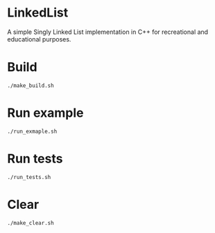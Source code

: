 # LinkedList
A simple Singly Linked List implementation in C++ for recreational and educational purposes.

# Build
```
./make_build.sh 
```

# Run example
```
./run_exmaple.sh
```

# Run tests
```
./run_tests.sh
```

# Clear
```
./make_clear.sh
```

